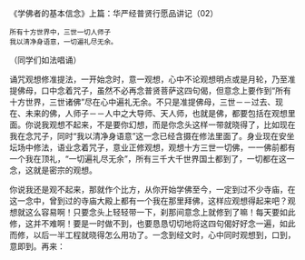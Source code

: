 《学佛者的基本信念》上篇：华严经普贤行愿品讲记（02）

```
所有十方世界中，三世一切人师子
我以清净身语意，一切遍礼尽无余。
```

（同学们如法唱诵）

诵咒观想修准提法，一开始念时，意一观想，心中不论观想明点或是月轮，乃至准提佛母，口中念着咒子，虽然不必再念普贤菩萨这四句偈，但意念上要作到“所有十方世界，三世诸佛”尽在心中遍礼无余。不只是准提佛母，三世－－过去、现在、未来的佛，人师子－－人中之大导师、天人师，也就是佛，都要包括在观想里面。你说我观想不起来，不是要你幻想，而是你念头这样一带就晓得了，比如现在我在念咒子，同时“我以清净身语意”这一念已经含摄在修法里面了。身业现在安坐坛场中修法，语业念着咒子，意业正修观想，观想十方三世一切佛，一一佛前都有一个我在顶礼，“一切遍礼尽无余”，所有三千大千世界国土都到了，一切都在这一念，这就是密宗的观想。

你说我还是观不起来，那就作个比方，从你开始学佛至今，一定到过不少寺庙，在这一念中，曾到过的寺庙大殿上都有一个我在那里拜佛，这样应观想得起来吧？观想就这么容易啊！只要念头上轻轻带一下，刹那间意念上就修到了嘛！每天要如此修，这并不难啊！要是一时做不到，也要恳恳切切地将这四句偈好好念一遍，如此而修，以后一半工程就晓得怎么用功了。一念到经文时，心中同时观想到，口到，意即到。再来：


